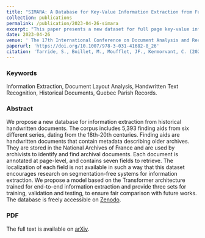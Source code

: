 ```yaml
---
title: "SIMARA: A Database for Key-Value Information Extraction from Full-Page Handwritten Documents"
collection: publications
permalink: /publication/2023-04-26-simara
excerpt: "This paper presents a new dataset for full page key-value information extraction from historical documents.<br/><img src='/images/article-2023-simara.png'>"
date: 2023-04-26
venue: ' The 17th International Conference on Document Analysis and Recognition (ICDAR), 2023 '
paperurl: 'https://doi.org/10.1007/978-3-031-41682-8_26'
citation: 'Tarride, S., Boillet, M., Moufflet, JF., Kermorvant, C. (2023). SIMARA: A Database for Key-Value Information Extraction from Full-Page Handwritten Documents. In: Fink, G.A., Jain, R., Kise, K., Zanibbi, R. (eds) Document Analysis and Recognition - ICDAR 2023. ICDAR 2023. Lecture Notes in Computer Science, vol 14189. Springer, Cham.'
---
```


### Keywords 
Information Extraction, Document Layout Analysis, Handwritten Text Recognition, Historical Documents, Quebec Parish Records.

### Abstract
We propose a new database for information extraction from historical handwritten documents. The corpus includes 5,393 finding aids from six different series, dating from the 18th-20th centuries. Finding aids are handwritten documents that contain metadata describing older archives. They are stored in the National Archives of France and are used by archivists to identify and find archival documents. Each document is annotated at page-level, and contains seven fields to retrieve. The localization of each field is not available in such a way that this dataset encourages research on segmentation-free systems for information extraction. We propose a model based on the Transformer architecture trained for end-to-end information extraction and provide three sets for training, validation and testing, to ensure fair comparison with future works. The database is freely accessible on [Zenodo](https://zenodo.org/record/7868059). 
    
### PDF
The full text is available on [arXiv](https://arxiv.org/pdf/2304.13606.pdf).
